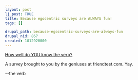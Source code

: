 ```yaml
--- 
layout: post
lj_post: TRUE
title: Because egocentric surveys are ALWAYS fun!
tags: []

drupal_path: because-egocentric-surveys-are-always-fun
drupal_nid: 867
created: 1012920000
---
```

<A HREF="http://friendtest.com/viewquiz.php?account=verb">How well do YOU know the verb?</A>

A survey brought to you by the geniuses at friendtest.com. Yay.

--the verb
